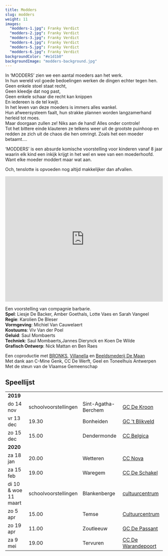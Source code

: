 ```yaml
---
title: Modders
slug: modders
weight: 11
images:
  "modders-1.jpg": Franky Verdict
  "modders-2.jpg": Franky Verdict
  "modders-3.jpg": Franky Verdict
  "modders-4.jpg": Franky Verdict
  "modders-5.jpg": Franky Verdict
  "modders-6.jpg": Franky Verdict
backgroundColor: "#e1d1b0"
backgroundImage: "modders-background.jpg"
---
```

In ‘MODDERS’ zien we een aantal moeders aan het werk.<br>
In hun wereld vol goede bedoelingen werken de dingen echter tegen hen.<br>
Geen enkele stoel staat recht,<br>
Geen kleedje dat nog past,<br>
Geen enkele schaar die recht kan knippen<br>
En iedereen is de tel kwijt.<br>
In het leven van deze moeders is immers alles wankel.<br>
Hun afweersysteem faalt, hun strakke plannen worden langzamerhand herleid tot moes.<br>
Maar doorgaan zullen ze! Niks aan de hand! Alles onder controle!<br>
Tot het bittere einde klauteren ze telkens weer uit de grootste puinhoop en redden ze zich uit de chaos die hen omringt.  Zoals het een moeder betaamt....<br>

‘MODDERS’ is een absurde komische voorstelling voor kinderen vanaf 8 jaar waarin elk kind een inkijk krijgt in het wel en wee van een moederhoofd.<br>
Want elke moeder moddert maar wat aan.<br>

Och, tenslotte is opvoeden nog altijd makkelijker dan afvallen.

<iframe src="https://player.vimeo.com/video/245175026?title=0&byline=0&portrait=0" width="100%" height="400" frameborder="0" webkitallowfullscreen mozallowfullscreen allowfullscreen></iframe>

Een voorstelling van compagnie barbarie.<br>
**Spel**:  Liesje De Backer, Amber Goethals, Lotte Vaes en Sarah Vangeel<br>
**Regie**: Karolien De Bleser<br>
**Vormgeving**: Michiel Van Cauwelaert<br>
**Kostuums**: Viv Van der Poel<br>
**Geluid**: Saul Mombaerts<br>
**Techniek**: Saul Mombaerts,Jannes Dierynck en Koen De Wilde<br>
**Grafisch Ontwerp**: Nick Mattan en Ben Raes<br>

Een coproductie met <a href="http://www.bronks.be/nl/">BRONKS</a>, <a href="https://www.destudio.com/">Villanella</a> en <a href="http://www.demaan.be/">Beeldsmederij De Maan</a><br>
Met dank aan C-Mine Genk, CC De Werft, Geel en Toneelhuis Antwerpen <br>
Met de steun van de Vlaamse Gemeenschap

## Speellijst
<div class="table-responsive">
<table class="speellijst">

<tr><td colspan="5"><strong>2019</strong></td></tr>
<tr><td>do 14 nov</td><td>schoolvoorstellingen</td><td>Sint-Agatha-Berchem</td><td><a href="http://www.gcdekroon.be">GC De Kroon</td></tr>
<tr><td>vr 13 dec</td><td>19.30</td><td>Bonheiden</td><td><a href="http://www.blikveld.be">GC 't Blikveld</a></td></tr>
<tr><td>zo 15 dec</td><td>15.00</td><td>Dendermonde</td><td><a href="http://www.ccbelgica.be">CC Belgica</a></td></tr>

<tr><td colspan="5"><strong>2020</strong></td></tr>
<tr><td>za 18 jan</td><td>20.00</td><td>Wetteren</td><td><a href="http://www.ccnovawetteren.be">CC Nova</a></td></tr>
<tr><td>za 15 feb</td><td>19.00</td><td>Waregem</td><td><a href="http://www.ccdeschakel.be">CC De Schakel</a></td></tr>
<tr><td>di 10 & woe 11 maart</td><td>schoolvoorstellingen</td><td>Blankenberge</td><td><a href="http://www.blankenberge.be/cultuur">cultuurcentrum</a></td></tr>
<tr><td>zo 5 apr</td><td>15.00</td><td>Temse</td><td><a href="http://www.cultuurcentrumtemse.be">Cultuurcentrum</a></td></tr>
<tr><td>zo 19 apr</td><td>11.00</td><td>Zoutleeuw</td><td><a href="http://www.zoutleeuw.be">GC De Passant</a></td></tr>
<tr><td>za 9 mei</td><td>19.00</td><td>Tervuren</td><td><a href="http://www.dewarandepoort.be">CC De Warandepoort</a></td></tr>


</table>
</div>
